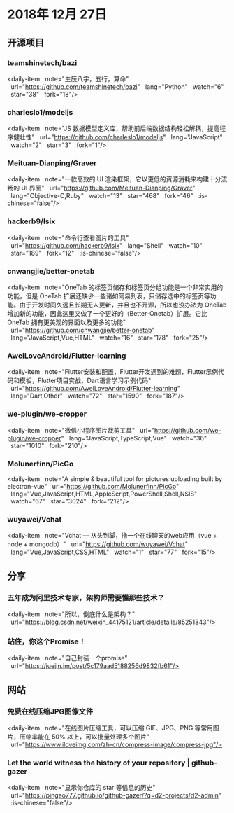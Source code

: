 # 2018年 12月 27日

## 开源项目

### teamshinetech/bazi

<daily-item
  note="生辰八字，五行，算命"
  url="https://github.com/teamshinetech/bazi"
  lang="Python"
  watch="6"
  star="38"
  fork="18"/>

### charleslo1/modeljs

<daily-item
  note="JS 数据模型定义库，帮助前后端数据结构轻松解耦，提高程序健壮性"
  url="https://github.com/charleslo1/modeljs"
  lang="JavaScript"
  watch="2"
  star="3"
  fork="1"/>

### Meituan-Dianping/Graver

<daily-item
  note="一款高效的 UI 渲染框架，它以更低的资源消耗来构建十分流畅的 UI 界面"
  url="https://github.com/Meituan-Dianping/Graver"
  lang="Objective-C,Ruby"
  watch="13"
  star="468"
  fork="46"
  :is-chinese="false"/>

### hackerb9/lsix

<daily-item
  note="命令行查看图片的工具"
  url="https://github.com/hackerb9/lsix"
  lang="Shell"
  watch="10"
  star="189"
  fork="12"
  :is-chinese="false"/>

### cnwangjie/better-onetab

<daily-item
  note="OneTab 的标签页储存和标签页分组功能是一个非常实用的功能，但是 OneTab 扩展还缺少一些诸如简易列表，只储存选中的标签页等功能。由于开发时间久远且长期无人更新，并且也不开源，所以也没办法为 OneTab 增加新的功能，因此这里又做了一个更好的（Better-Onetab）扩展。它比 OneTab 拥有更美观的界面以及更多的功能"
  url="https://github.com/cnwangjie/better-onetab"
  lang="JavaScript,Vue,HTML"
  watch="16"
  star="178"
  fork="25"/>

### AweiLoveAndroid/Flutter-learning

<daily-item
  note="Flutter安装和配置，Flutter开发遇到的难题，Flutter示例代码和模板，Flutter项目实战，Dart语言学习示例代码"
  url="https://github.com/AweiLoveAndroid/Flutter-learning"
  lang="Dart,Other"
  watch="72"
  star="1590"
  fork="187"/>

### we-plugin/we-cropper

<daily-item
  note="微信小程序图片裁剪工具"
  url="https://github.com/we-plugin/we-cropper"
  lang="JavaScript,TypeScript,Vue"
  watch="36"
  star="1010"
  fork="210"/>

### Molunerfinn/PicGo

<daily-item
  note="A simple & beautiful tool for pictures uploading built by electron-vue"
  url="https://github.com/Molunerfinn/PicGo"
  lang="Vue,JavaScript,HTML,AppleScript,PowerShell,Shell,NSIS"
  watch="67"
  star="3024"
  fork="212"/>

### wuyawei/Vchat

<daily-item
  note="Vchat — 从头到脚，撸一个在线聊天的web应用（vue + node + mongodb）"
  url="https://github.com/wuyawei/Vchat"
  lang="Vue,JavaScript,CSS,HTML"
  watch="1"
  star="77"
  fork="15"/>

## 分享

### 五年成为阿里技术专家，架构师需要懂那些技术？

<daily-item
  note="所以，倒底什么是架构？"
  url="https://blog.csdn.net/weixin_44175121/article/details/85251843"/>

### 站住，你这个Promise！

<daily-item
  note="自己封装一个promise"
  url="https://juejin.im/post/5c179aad5188256d9832fb61"/>

## 网站

### 免费在线压缩JPG图像文件

<daily-item
  note="在线图片压缩工具，可以压缩 GIF、JPG、PNG 等常用图片，压缩率能在 50% 以上，可以批量处理多个图片"
  url="https://www.iloveimg.com/zh-cn/compress-image/compress-jpg"/>

### Let the world witness the history of your repository | github-gazer

<daily-item
  note="显示你仓库的 star 等信息的历史"
  url="https://pingao777.github.io/github-gazer/?q=d2-projects/d2-admin"
  :is-chinese="false"/>

<daily-footer/>